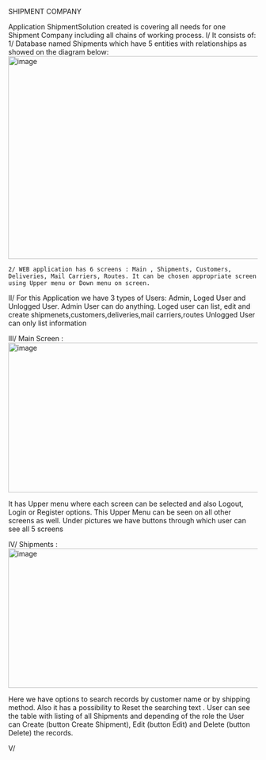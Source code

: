 SHIPMENT COMPANY

Application ShipmentSolution created is covering all needs for one Shipment Company including all chains of working process.
I/ It consists of:
1/ Database named Shipments which have 5 entities with relationships as showed on the diagram below:
 <img width="744" height="410" alt="image" src="https://github.com/user-attachments/assets/96736aa4-418b-4e8c-be1f-3f62fb4dada1" />

  	2/ WEB application has 6 screens : Main , Shipments, Customers, Deliveries, Mail Carriers, Routes. It can be chosen appropriate screen using Upper menu or Down menu on screen. 

II/ For this Application we have 3 types of Users: Admin, Loged User and Unlogged User.
Admin User can do anything.
Loged user can list, edit and create shipmenets,customers,deliveries,mail carriers,routes
Unlogged User can only list information

III/ Main Screen :
 <img width="680" height="303" alt="image" src="https://github.com/user-attachments/assets/5ba69c9c-a325-4add-8dbe-35496e8da62d" />

It has Upper menu where each screen can be selected and also Logout, Login or Register options. This Upper Menu can be seen on all other screens as well.
Under pictures we have buttons through which user can see all 5 screens

IV/ Shipments :
<img width="676" height="282" alt="image" src="https://github.com/user-attachments/assets/64438f94-21db-4693-9967-a70a9b14cf0c" />

 
Here we have options to search records by customer name or by shipping method. Also it has a possibility to Reset the searching text .
User can see the table with listing of all Shipments and depending of the role the User can Create (button Create Shipment), Edit (button Edit) and Delete (button Delete) the records.

V/ 





